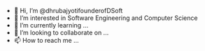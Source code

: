 - 👋 Hi, I’m @dhrubajyotifounderofDSoft
- 👀 I’m interested in Software Engineering and Computer Science
- 🌱 I’m currently learning ...
- 💞️ I’m looking to collaborate on ...
- 📫 How to reach me ...

<!---
dhrubajyotifounderofDSoft/dhrubajyotifounderofDSoft is a ✨ special ✨ repository because its `README.md` (this file) appears on your GitHub profile.
You can click the Preview link to take a look at your changes.
--->
